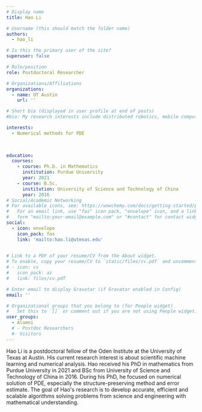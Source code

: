 ```yaml
---
# Display name
title: Hao Li

# Username (this should match the folder name)
authors:
  - hao_li

# Is this the primary user of the site?
superuser: false

# Role/position
role: Postdoctoral Researcher

# Organizations/Affiliations
organizations:
  - name: UT Austin
    url: ''

# Short bio (displayed in user profile at end of posts)
#bio: My research interests include distributed robotics, mobile computing and programmable matter.

interests:
  - Numerical methods for PDE
  
  

education:
  courses:
    - course: Ph.D. in Mathematics
      institution: Purdue University
      year: 2021
    - course: B.Sc. 
      institution: University of Science and Technology of China
      year: 2016
# Social/Academic Networking
# For available icons, see: https://wowchemy.com/docs/getting-started/page-builder/#icons
#   For an email link, use "fas" icon pack, "envelope" icon, and a link in the
#   form "mailto:your-email@example.com" or "#contact" for contact widget.
social:
  - icon: envelope
    icon_pack: fas
    link: 'mailto:hao.li@utexas.edu'
  

# Link to a PDF of your resume/CV from the About widget.
# To enable, copy your resume/CV to `static/files/cv.pdf` and uncomment the lines below.
# - icon: cv
#   icon_pack: ai
#   link: files/cv.pdf

# Enter email to display Gravatar (if Gravatar enabled in Config)
email: ''

# Organizational groups that you belong to (for People widget)
#   Set this to `[]` or comment out if you are not using People widget.
user_groups:
  - Alumni
  # - Postdoc Researchers
  #- Visitors
---
```


Hao Li is a postdoctoral fellow of the Oden Institute at the University of Texas at Austin. His current research interest is about scientific machine learning and numerical analysis. Hao received his PhD in mathematics from Purdue University in 2021 and BSc from University of Science and Technology of China in 2016. During his PhD, he focused on numerical solution of PDE, especially the structure-preserving method and error estimate. The goal of Hao's research is to develop accurate, efficient and scalable algorithms solving problems from science and engineering with mathematical understanding.

